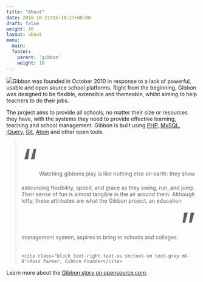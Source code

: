 ```yaml
---
title: "About"
date: 2018-10-21T15:18:27+08:00
draft: false
weight: 10
layout: about
menu:
  main:
  footer:
    parent: 'gibbon'
    weight: 10
---
```


<img src="{{< baseurl >}}img/gibbon-logo.png" class="float-right w-32 sm:w-48 md:w-64 -mt-10 ml-4 mb-4">Gibbon was founded in October 2010 in response to a lack of powerful, usable and open source school platforms. Right from the beginning, Gibbon was designed to be flexible, extensible and themeable, whilst aiming to help teachers to do their jobs. 

The project aims to provide all schools, no matter their size or resources they have, with the systems they need to provide effective learning, teaching and school management. Gibbon is built using [PHP](http://php.net/), [MySQL](https://www.mysql.com/), [jQuery,](https://jquery.com/) [Git](http://github.com/), [Atom](https://atom.io/) and other open tools.


<blockquote class="relative ml-6 lg:-mx-12 mt-12 mb-6 text-purple-darker font-light text-sm sm:text-base sm:text-lg">
    <span class="absolute text-purple-lighter font-normal pin-left -ml-12 -mt-10" style="font-size: 6rem;">“</span>
    Watching gibbons play is like nothing else on earth: they show astounding flexibility, speed, and grace as they swing, run, and jump. Their sense of fun is almost tangible in the air around them. Although lofty, these attributes are what the Gibbon project, an education management system, aspires to bring to schools and colleges.
    <span class="absolute text-purple-lighter font-normal pin-right ml-2 -mt-4" style="font-size: 6rem;">”</span>

    <cite class="block text-right text-xs sm:text-sm text-grey mt-8">Ross Parker, Gibbon Founder</cite>
</blockquote>

Learn more about the [Gibbon story on opensource.com](https://opensource.com/education/14/2/gibbon-project-story).
